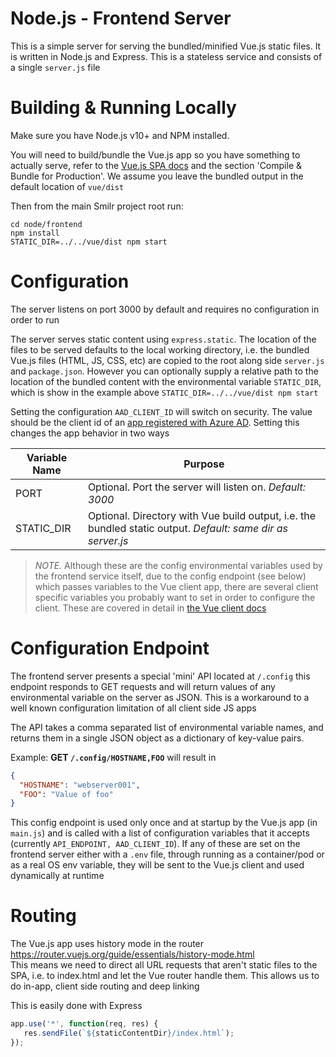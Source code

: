 # Node.js - Frontend Server
This is a simple server for serving the bundled/minified Vue.js static files. It is written in Node.js and Express. This is a stateless service and consists of a single `server.js` file


# Building & Running Locally
Make sure you have Node.js v10+ and NPM installed.

You will need to build/bundle the Vue.js app so you have something to actually serve, refer to the [Vue.js SPA docs](../../vue) and the section 'Compile & Bundle for Production'. We assume you leave the bundled output in the default location of `vue/dist`

Then from the main Smilr project root run:
```
cd node/frontend
npm install
STATIC_DIR=../../vue/dist npm start
```


# Configuration
The server listens on port 3000 by default and requires no configuration in order to run

The server serves static content using `express.static`. The location of the files to be served defaults to the local working directory, i.e. the bundled Vue.js files (HTML, JS, CSS, etc) are copied to the root along side `server.js` and `package.json`. However you can optionally supply a relative path to the location of the bundled content with the environmental variable `STATIC_DIR`, which is show in the example above `STATIC_DIR=../../vue/dist npm start`

Setting the configuration `AAD_CLIENT_ID` will switch on security. The value should be the client id of an [app registered with Azure AD](https://docs.microsoft.com/en-us/azure/active-directory/develop/quickstart-register-app). Setting this changes the app behavior in two ways

|Variable Name|Purpose|
|-------------|-------|
|PORT|Optional. Port the server will listen on. *Default: 3000*|
|STATIC_DIR|Optional. Directory with Vue build output, i.e. the bundled static output. *Default: same dir as server.js*|

> *NOTE.* Although these are the config environmental variables used by the frontend service itself, due to the config endpoint (see below) which passes variables to the Vue client app, there are several client specific variables you probably want to set in order to configure the client. These are covered in detail in [the Vue client docs](../../vue)


# Configuration Endpoint
The frontend server presents a special 'mini' API located at `/.config` this endpoint responds to GET requests and will return values of any environmental variable on the server as JSON. This is a workaround to a well known configuration limitation of all client side JS apps

The API takes a comma separated list of environmental variable names, and returns them in a single JSON object as a dictionary of key-value pairs.

Example: **GET `/.config/HOSTNAME,FOO`** will result in 
```json
{
  "HOSTNAME": "webserver001", 
  "FOO": "Value of foo"
}
```

This config endpoint is used only once and at startup by the Vue.js app (in `main.js`) and is called with a list of configuration variables that it accepts (currently `API_ENDPOINT, AAD_CLIENT_ID`). If any of these are set on the frontend server either with a `.env` file, through running as a container/pod or as a real OS env variable, they will be sent to the Vue.js client and used dynamically at runtime


# Routing

The Vue.js app uses history mode in the router https://router.vuejs.org/guide/essentials/history-mode.html  
This means we need to direct all URL requests that aren't static files to the SPA, i.e. to index.html and let the Vue router handle them. This allows us to do in-app, client side routing and deep linking 

This is easily done with Express

```js
app.use('*', function(req, res) {
   res.sendFile(`${staticContentDir}/index.html`);
});
```

